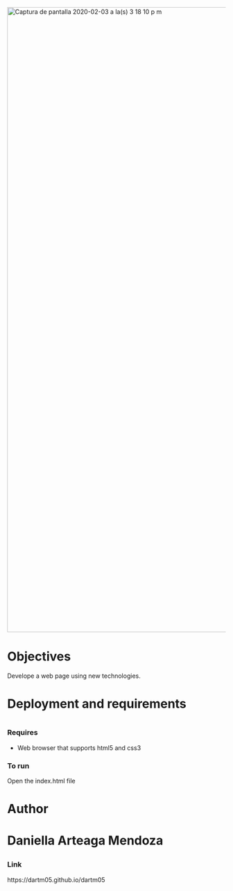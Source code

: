 <img width="1440" alt="Captura de pantalla 2020-02-03 a la(s) 3 18 10 p  m" src="https://user-images.githubusercontent.com/26877363/73687644-82b38d80-4698-11ea-9d00-6753945ed205.png">

<h1>Objectives</h1>
<p>Develope a web page using new technologies.</p>

<h1>Deployment and requirements<h1>
  <h3> Requires</h3>
  <ul>
    <li> Web browser that supports html5 and css3 </li>
      </ul>
  
  
  <h3> To run</h3>
  <p> Open  the index.html file</p>
  
  <h1>Author<h1>
    <p>Daniella Arteaga Mendoza</p>
  <h3> Link</h3>
  <p>https://dartm05.github.io/dartm05</p>
